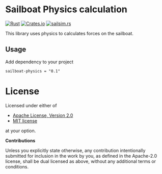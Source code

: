 # Sailboat Physics calculation

[![Rust](https://github.com/klangner/sailboat-physics.rs/actions/workflows/rust.yml/badge.svg)](https://github.com/klangner/sailboat-physics.rs/actions/workflows/rust.yml)
[![Crates.io](https://img.shields.io/crates/v/sailboat-physics.svg)](https://crates.io/crates/sailboat-physics) 
[![sailsim.rs](https://docs.rs/sailboat-physics/badge.svg)](https://docs.rs/sailboat-physics/)

This library uses physics to calculates forces on the sailboat.


## Usage

Add dependency to your project
```
sailboat-physics = "0.1"
```

# License

Licensed under either of

 * [Apache License, Version 2.0](http://www.apache.org/licenses/LICENSE-2.0)
 * [MIT license](http://opensource.org/licenses/MIT)

at your option.


**Contributions**

Unless you explicitly state otherwise, any contribution intentionally submitted
for inclusion in the work by you, as defined in the Apache-2.0 license, shall be
dual licensed as above, without any additional terms or conditions.

